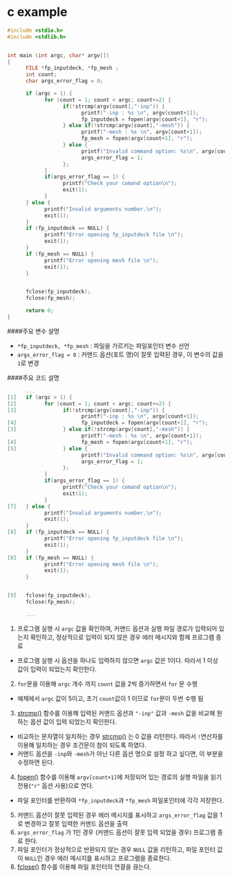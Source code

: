 # c example


```c
#include <stdio.h>
#include <stdlib.h>


int main (int argc, char* argv[])
{
      FILE *fp_inputdeck, *fp_mesh ;
      int count;
      char args_error_flag = 0;

      if (argc > 1) {
            for (count = 1; count < argc; count+=2) {
                  if(!strcmp(argv[count],"-inp")) {
                        printf("-inp : %s \n", argv[count+1]);
                        fp_inputdeck = fopen(argv[count+1], "r");
                  } else if(!strcmp(argv[count],"-mesh")) {
                        printf("-mesh : %s \n", argv[count+1]);
                        fp_mesh = fopen(argv[count+1], "r");
                  } else {
                        printf("Invalid command option: %s\n", argv[count] );
                        args_error_flag = 1;
                  };
            }
            if(args_error_flag == 1) {
                  printf("Check your comand option\n");
                  exit(1);
            }
      } else {
            printf("Invalid arguments number.\n");
            exit(1);
      }
      if (fp_inputdeck == NULL) {
            printf("Error opening fp_inputdeck file \n");
            exit(1);
      }
      if (fp_mesh == NULL) {
            printf("Error opening mesh file \n");
            exit(1);
      }


      fclose(fp_inputdeck);
      fclose(fp_mesh);

      return 0;
}
```


####주요 변수 설명 
 - ```*fp_inputdeck, *fp_mesh``` : 파일을 가르키는 파일포인터 변수 선언
 - ```args_error_flag = 0``` : 커맨드 옵션(포트 명)이 잘못 입력된 경우, 이 변수의 값을 ```1```로 변경


####주요 코드 설명

```c
      ...
[1]   if (argc > 1) {
[2]         for (count = 1; count < argc; count+=2) {
[3]               if(!strcmp(argv[count],"-inp")) {
                        printf("-inp : %s \n", argv[count+1]);
[4]                     fp_inputdeck = fopen(argv[count+1], "r");
[3]               } else if(!strcmp(argv[count],"-mesh")) {
                        printf("-mesh : %s \n", argv[count+1]);
[4]                     fp_mesh = fopen(argv[count+1], "r");
[5]               } else {
                        printf("Invalid command option: %s\n", argv[count] );
                        args_error_flag = 1;
                  };
            }
            if(args_error_flag == 1) {
                  printf("Check your comand option\n");
                  exit(1);
            }
[7]   } else {
            printf("Invalid arguments number.\n");
            exit(1);
      }
[8]   if (fp_inputdeck == NULL) {
            printf("Error opening fp_inputdeck file \n");
            exit(1);
      }
[8]   if (fp_mesh == NULL) {
            printf("Error opening mesh file \n");
            exit(1);
      }


[9]   fclose(fp_inputdeck);
      fclose(fp_mesh);

      ...
```
1. 프로그램 실행 시 ```argc``` 값을 확인하여, 커맨드 옵션과 실행 파일 경로가 입력되어 있는지 확인하고, 정상적으로 입력이 되지 않은 경우 에러 메시지와 함께 프로그램 종료
 - 프로그램 실행 시 옵션을 하나도 입력하지 않으면 ```argc``` 값은 1이다. 따라서 1 이상 값이 입력이 되었는지 확인한다.
2. ```for```문을 이용해 ```argc``` 개수 까지 ```count``` 값을 2씩 증가하면서 ```for``` 문 수행
 -  예제에서 ```argc``` 값이 5이고, 초기 ```count```값이 1 이므로 ```for```문이 두번 수행 됨
3. [strcmp()](http://www.cplusplus.com/reference/cstring/strcmp/) 함수를 이용해 입력된 커맨드 옵션과 ```"-inp"``` 값과 ```-mesh``` 값을 비교해 원하는 옵션 값이 입력 되었는지 확인한다.
 - 비교하는 문자열이 일치하는 경우 [strcmp()](http://www.cplusplus.com/reference/cstring/strcmp/) 는 0 값을 리턴한다. 따라서 ```!```연산자를 이용해 일치하는 경우 조건문이 참이 되도록 하였다.
 - 커맨드 옵션을 ```-inp```와 ```-mesh```가 아닌 다른 옵션 명으로 설정 하고 싶다면, 이 부분을 수정하면 된다.  
4. [fopen()](http://www.cplusplus.com/reference/cstdio/fopen/?kw=fopen) 함수를 이용해 ```argv[count+1]```에 저장되어 있는 경로의 실행 파일을 읽기 전용(```"r"``` 옵션 사용)으로 연다.
 - 파일 포인터를 반환하여 ```*fp_inputdeck```과 ```*fp_mesh``` 파일포인터에 각각 저장한다.
5. 커맨드 옵션이 잘못 입력된 경우 에러 메시지를 표시하고 ```args_error_flag``` 값을 1로 변경하고 잘못 입력한 커맨드 옵션을 출력
6. ```args_error_flag``` 가 1인 경우 (커맨드 옵션이 잘못 입력 되었을 경우) 프로그램 종료 한다.
7. 파일 포인터가 정상적으로 반환되지 않는 경우 ```NULL``` 값을 리턴하고, 파일 포인터 값이 ```NULL```인 경우 에러 매시지를 표시하고 프로그램을 종료한다.
8. [fclose()](http://www.cplusplus.com/reference/cstdio/fclose/?kw=fclose) 함수를 이용해 파일 포인터의 연결을 끊는다.

